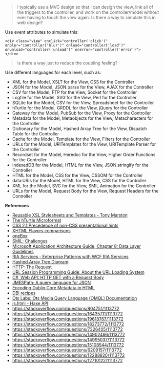 >I typically use a MVC design so that I can design the view, link all of the triggers to the controller, and work on the controller/model without ever having to touch the view again. Is there a way to simulate this in web design?

Use event attributes to simulate this:

    <div class="view" onclick="controller('click')" onblur="controller('blur')" onload="controller('load')" onunload="controller('unload')" onerror="controller('error')">
    </div>


> Is there a way just to reduce the coupling feeling? 

Use different languages for each level, such as:

* XML for the Model, XSLT for the View, CSS for the Controller
* JSON for the Model, JSON.parse for the View, AJAX for the Controller
* CSV for the Model, FTP for the View, Socket for the Controller
* Logfile for the Model, SVG for the View, Perl for the Controller 
* SQLite for the Model, CSV for the View, Spreadsheet for the Controller
* hTurtle for the Model, GRDDL for the View, jQuery for the Controller
* Gateway for the Model, PubSub for the View, Proxy for the Controller
* Metadata for the Model, Metaobjects for the View, Metacharacters for the Controller
* Dictionary for the Model, Hashed Array Tree for the View, Dispatch Table for the Controller
* Cache for the Model, Template for the View, Filters for the Controller
* URLs for the Model, URITemplates for the View, URITemplate Parser for the Controller
* Recordset for the Model, Heredoc for the View, Higher Order Functions for the Controller
* indexedDB for the Model, HTML for the View, JSON.stringify for the Controller
* HTML for the Model, CSS for the View, CSSOM for the Controller
* data:URIs for the Model, HTML for the View, CSS for the Controller
* XML for the Model, SVG for the View, SMIL Animation for the Controller
* URLs for the Model, Request Body for the View, Request Headers for the Controller

**References**

* [Reusable XSL Stylesheets and Templates - Tony Marston](http://www.tonymarston.net/xml-xsl/reusable-xsl.html)
* [The hTurtle Microformat](http://inamidst.com/sw/hturtle/)
* [CSS 2.1:Precedence of non-CSS presentational hints](http://www.w3.org/TR/CSS2/cascade.html#preshint)
* [XHTML Flavors comparisons](http://www.w3.org/2007/09/dtd-comparison.html)
* [oneBox](http://www.cssplay.co.uk/menu/oneBox.html)
* [SMIL: Challenges](https://wiki.mozilla.org/SMIL:Challenges)
* [Microsoft Application Architecture Guide, Chapter 8: Data Layer Guidelines](https://msdn.microsoft.com/en-us/library/ee658127.aspx)
* [RIA Services - Enterprise Patterns with WCF RIA Services](https://msdn.microsoft.com/en-us/magazine/ee336308.aspx)
* [Hashed Array Tree Diagram](https://upload.wikimedia.org/wikipedia/commons/0/04/HashedArrayTree16.svg)
* [HTTP: The Request](https://www.w3.org/Protocols/HTTP/Request.html)
* [URL Session Programming Guide: About the URL Loading System](https://developer.apple.com/library/tvos/documentation/Cocoa/Conceptual/URLLoadingSystem/URLLoadingSystem.html)
* [C#, Web API: HTTP GET with a Request Body](http://www.codeproject.com/Articles/849034/Csharp-Web-API-HTTP-GET-with-a-Request-Body)
* [JMESPath: A query language for JSON](http://jmespath.org/)
* [Encoding Dublin Core Metadata in HTML](https://www.ietf.org/rfc/rfc2731.txt)
* [DBI recipes](http://www.perlmonks.org/?node_id=284436)
* [Ots Labs: Ots Media Query Language (OMQL) Documentation](http://www.otslabs.com/omql-docs/)
* [js.html - Haxe API](http://api.haxe.org/js/html/)
* https://stackoverflow.com/questions/804751/1113772
* https://stackoverflow.com/questions/16435711/1113772
* https://stackoverflow.com/questions/19618767/1113772
* https://stackoverflow.com/questions/18273772/1113772
* https://stackoverflow.com/questions/7326405/1113772
* https://stackoverflow.com/questions/14902466/1113772
* https://stackoverflow.com/questions/14995037/1113772
* https://stackoverflow.com/questions/15108544/1113772
* https://stackoverflow.com/questions/6209157/1113772
* https://stackoverflow.com/questions/12288820/1113772
* https://stackoverflow.com/questions/12710122/1113772